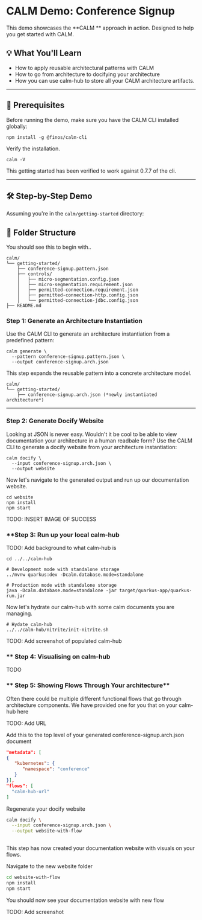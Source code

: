 # CALM Demo: Conference Signup

This demo showcases the **CALM ** approach in action. Designed to help you get started with CALM. 

## 💡 What You'll Learn

- How to apply reusable architectural patterns with CALM
- How to go from architecture to docifying your architecture
- How you can use calm-hub to store all your CALM architecture artifacts.

---

## 🚀 Prerequisites

Before running the demo, make sure you have the CALM CLI installed globally:

```shell
npm install -g @finos/calm-cli
```

Verify the installation. 

```shell
calm -V
```

This getting started has been verified to work against 0.7.7 of the cli.

---

## 🛠️ Step-by-Step Demo

Assuming you're in the `calm/getting-started` directory:


## 📁 Folder Structure

You should see this to begin with..

```
calm/
└── getting-started/
    ├── conference-signup.pattern.json
    ├── controls/
    │   ├── micro-segmentation.config.json
    │   ├── micro-segmentation.requirement.json
    │   ├── permitted-connection.requirement.json
    │   ├── permitted-connection-http.config.json
    │   └── permitted-connection-jdbc.config.json
├── README.md
```


### **Step 1: Generate an Architecture Instantiation**

Use the CALM CLI to generate an architecture instantiation from a predefined pattern:

```shell
calm generate \
  --pattern conference-signup.pattern.json \
  --output conference-signup.arch.json
```

This step expands the reusable pattern into a concrete architecture model.

```
calm/
└── getting-started/
    ├── conference-signup.arch.json (*newly instantiated architecture*)

```


---

### **Step 2: Generate Docify Website**

Looking at JSON is never easy. Wouldn't it be cool to be able to view documentation your architecture in a human readbale form?
Use the CALM CLI to generate a docify website from your architecture instantiation:

```shell
calm docify \
  --input conference-signup.arch.json \
  --output website
```

Now let's navigate to the generated output and run up our documentation website.

```shell
cd website
npm install 
npm start
```

TODO: INSERT IMAGE OF SUCCESS

### **Step 3: Run up your local calm-hub

TODO: Add background to what calm-hub is 

```shell
cd ../../calm-hub

# Development mode with standalone storage
../mvnw quarkus:dev -Dcalm.database.mode=standalone

# Production mode with standalone storage
java -Dcalm.database.mode=standalone -jar target/quarkus-app/quarkus-run.jar
```

Now let's hydrate our calm-hub with some calm documents you are managing.

```shell
# Hydate calm-hub
../../calm-hub/nitrite/init-nitrite.sh
```

TODO: Add screenshot of populated calm-hub


### ** Step 4: Visualising on calm-hub

TODO

### ** Step 5: Showing Flows Through Your architecture**

Often there could be multiple different functional flows that go through architecture components. We have provided one for you that on your calm-hub here

TODO: Add URL

Add this to the top level of your generated conference-signup.arch.json document
```json
"metadata": [
{ 
   "kubernetes": {
      "namespace": "conference"
   }
}],
"flows": [
  "calm-hub-url"
]
```
Regenerate your docify website

```bash
calm docify \
  --input conference-signup.arch.json \
  --output website-with-flow
  
```

This step has now created your documentation website with visuals on your flows.

Navigate to the new website folder

```bash
cd website-with-flow
npm install 
npm start
```

You should now see your documentation website with new flow

TODO: Add screenshot

